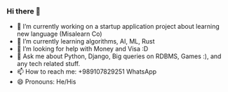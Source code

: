 ### Hi there 👋

- 🔭 I’m currently working on a startup application project about learning new language (Misalearn Co)
- 🌱 I’m currently learning algorithms, AI, ML, Rust
- 🤔 I’m looking for help with Money and Visa :D
- 💬 Ask me about Python, Django, Big queries on RDBMS, Games :), and any tech related stuff.
- 📫 How to reach me: +989107829251 WhatsApp
- 😄 Pronouns: He/His
